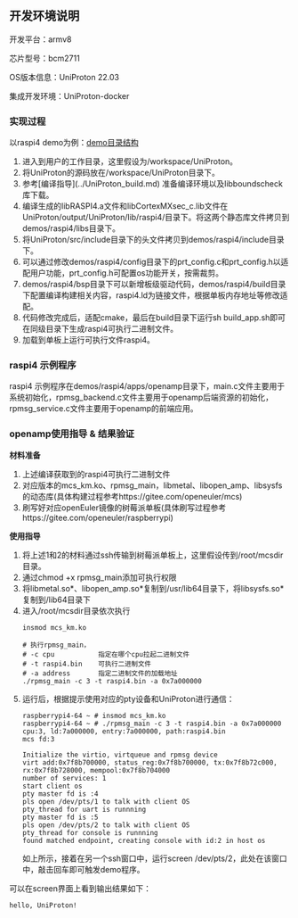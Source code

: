 ## 开发环境说明
开发平台：armv8

芯片型号：bcm2711

OS版本信息：UniProton 22.03

集成开发环境：UniProton-docker

### 实现过程
以raspi4 demo为例：[demo目录结构](../../demos/raspi4/readme.txt)
<ol>
<li>进入到用户的工作目录，这里假设为/workspace/UniProton。</li>
<li>将UniProton的源码放在/workspace/UniProton目录下。</li>
<li>参考[编译指导](../UniProton_build.md) 准备编译环境以及libboundscheck库下载。</li>
<li>编译生成的libRASPI4.a文件和libCortexMXsec_c.lib文件在UniProton/output/UniProton/lib/raspi4/目录下。将这两个静态库文件拷贝到demos/raspi4/libs目录下。</li>
<li>将UniProton/src/include目录下的头文件拷贝到demos/raspi4/include目录下。</li>
<li>可以通过修改demos/raspi4/config目录下的prt_config.c和prt_config.h以适配用户功能，prt_config.h可配置os功能开关，按需裁剪。</li>
<li>demos/raspi4/bsp目录下可以新增板级驱动代码，demos/raspi4/build目录下配置编译构建相关内容，raspi4.ld为链接文件，根据单板内存地址等修改适配。</li>
<li>代码修改完成后，适配cmake，最后在build目录下运行sh build_app.sh即可在同级目录下生成raspi4可执行二进制文件。</li>
<li>加载到单板上运行可执行文件raspi4。</li>
</ol>

### raspi4 示例程序
raspi4 示例程序在demos/raspi4/apps/openamp目录下，main.c文件主要用于系统初始化，rpmsg_backend.c文件主要用于openamp后端资源的初始化，rpmsg_service.c文件主要用于openamp的前端应用。

### openamp使用指导 & 结果验证
**材料准备**
<ol>
<li>上述编译获取到的raspi4可执行二进制文件</li>
<li>对应版本的mcs_km.ko、rpmsg_main，libmetal、libopen_amp、libsysfs的动态库(具体构建过程参考https://gitee.com/openeuler/mcs)</li>
<li>刷写好对应openEuler镜像的树莓派单板(具体刷写过程参考https://gitee.com/openeuler/raspberrypi)</li>
</ol>

**使用指导**
<ol>
<li>将上述1和2的材料通过ssh传输到树莓派单板上，这里假设传到/root/mcsdir目录。</li>
<li>通过chmod +x rpmsg_main添加可执行权限</li>
<li>将libmetal.so*、libopen_amp.so*复制到/usr/lib64目录下，将libsysfs.so*复制到/lib64目录下</li>
<li>进入/root/mcsdir目录依次执行

    insmod mcs_km.ko
	
	# 执行rpmsg_main，
	# -c cpu           指定在哪个cpu拉起二进制文件
	# -t raspi4.bin    可执行二进制文件
	# -a address       指定二进制文件的加载地址
	./rpmsg_main -c 3 -t raspi4.bin -a 0x7a000000
</li>
<li>运行后，根据提示使用对应的pty设备和UniProton进行通信：

	raspberrypi4-64 ~ # insmod mcs_km.ko
	raspberrypi4-64 ~ # ./rpmsg_main -c 3 -t raspi4.bin -a 0x7a000000
	cpu:3, ld:7a000000, entry:7a000000, path:raspi4.bin
	mcs fd:3
	
	Initialize the virtio, virtqueue and rpmsg device
	virt add:0x7f8b700000, status_reg:0x7f8b700000, tx:0x7f8b72c000, rx:0x7f8b728000, mempool:0x7f8b704000
	number of services: 1
	start client os
	pty master fd is :4
	pls open /dev/pts/1 to talk with client OS
	pty_thread for uart is runnning
	pty master fd is :5
	pls open /dev/pts/2 to talk with client OS
	pty_thread for console is runnning
	found matched endpoint, creating console with id:2 in host os

如上所示，接着在另一个ssh窗口中，运行screen /dev/pts/2，此处在该窗口中，敲击回车即可触发demo程序。
</li>
</ol>

可以在screen界面上看到输出结果如下：
```
hello, UniProton!
```